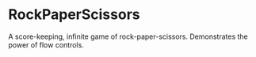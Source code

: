 # RockPaperScissors
A score-keeping, infinite game of rock-paper-scissors. Demonstrates the power of flow controls.
